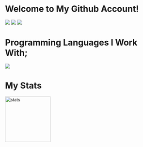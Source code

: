 <h1>Welcome to My Github Account!</h1>

<p>
  <a href="https://discord.com/users/" target"blank_"><img src="https://img.shields.io/badge/discord%20-7289DA.svg?&style=for-the-badge&logo=discord&logoColor=white"></a>
  <a href="https://open.spotify.com/user/ege263551-11?si=BqM0Yr-IQAGFwBH0zJ4oTQ" target"blank_"><img src="https://img.shields.io/badge/Spotify%20-1ed760.svg?&style=for-the-badge&logo=spotify&logoColor=white"></a>
  <a href="https://github.com/Justicee24" target"blank_"><img src="https://img.shields.io/badge/GitHub%20-191717.svg?&style=for-the-badge&logo=github&logoColor=white"></a>
</p>
<h1>Programming Languages I Work With;</h1>
<a href="https://nodejs.org/en/" target"blank_"><img src="https://img.shields.io/badge/-Nodejs-3C873A?style=for-the-badge&labelColor=black&logo=node.js&logoColor=3C873A"></a>

<br>
<p>
<h1>My Stats</h1>
  <img src="https://github-readme-stats.vercel.app/api?username=Burak35Smoke&count_private=true&show_icons=true&theme=purple&hide_border=true" width="%100" height="150px" alt="stats" />
</p>
